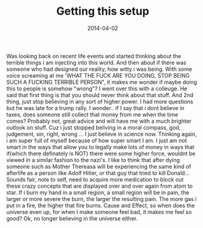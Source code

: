 ﻿---
title: "Getting this setup"
description: "Sort of journal"
tags:
  - micro
  - test
date: "2014-04-02"
publishDate: "2014-04-02"
syndicate:
  - "https://gangstalking.cc"
audio: []
videos: []
images: []
---

Was looking back on recent life events and started thinking about the terrible things i am injecting into this world.  And then about if there was someone who had designed our reality, how witty i was being.  With some voice screaming at me 'WHAT THE FUCK ARE YOU DOING, STOP BEING SUCH A FUCKING TERRIBLE PERSON", it makes me wonder if maybe doing this to people is somehow "wrong"?  I went over this with a colleuge.  He said that first thing is that you should never think about that stuff.  And 2nd thing, just stop believing in any sort of higher power.  I had more questions but he was late for a trump rally.  I wonder..  if I say that i dont believe in taxes, does someone still collect that money from me when the time comes?  Probably not, great advice and will have me with a much brighter outlook on stuff.  Cuz i just stopped beliving in a moral compass, god, judgement, sin, right, wrong ...   I just believe in science now.  Thinking again, i am super full of myself because of how super smart I am.  I just am not smart in the ways that allow you to legally make lots of money in ways that if(which there definately is NOT) there were some higher force, wouldnt be viewed in a similar fashion to the nazi's.  I like to think that after dying someone such as Mother Thereasa will be experiencing the same kind of afterlife as a person like Adolf Hitler, or that guy that tried to kill Donald...  Sounds fair, note to self, need to acquire more medication to block out these crazy concepts that are displayed over and over again from atom to star.  If i burn my hand in a small region, a small region will be in pain, the larger or more severe the burn, the larger the resulting pain.  The more gas i put in a fire, the higher that fire burns.  Cause and Effect, so when does the universe even up, for when I make someone feel bad, it makes me feel so good?  Ok, no longer believing in the universe either.
